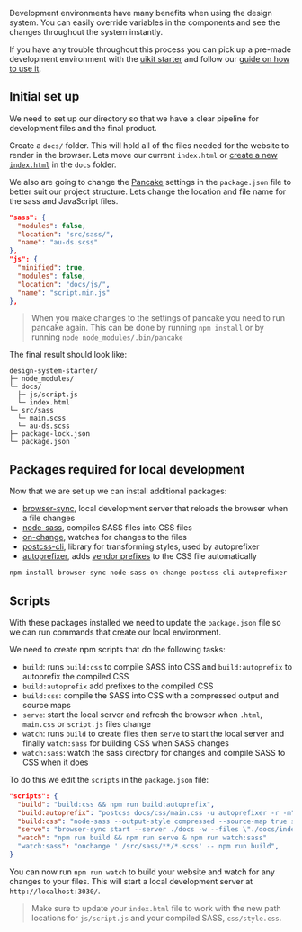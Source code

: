 Development environments have many benefits when using the design system. You can easily override variables in the components and see the changes throughout the system instantly.

If you have any trouble throughout this process you can pick up a pre-made development environment with the [uikit starter](https://github.com/govau/uikit-starter) and follow our [guide on how to use it](/get-started/starter-kit).

## Initial set up

We need to set up our directory so that we have a clear pipeline for development files and the final product.

Create a `docs/` folder. This will hold all of the files needed for the website to render in the browser. Lets move our current `index.html` or [create a new `index.html`](/get-started/npm-install/#4-create-a-page) in the `docs` folder.

We also are going to change the [Pancake](https://github.com/govau/pancake) settings in the `package.json` file to better suit our project structure. Lets change the location and file name for the sass and JavaScript files.
```json
"sass": {
  "modules": false,
  "location": "src/sass/",
  "name": "au-ds.scss"
},
"js": {
  "minified": true,
  "modules": false,
  "location": "docs/js/",
  "name": "script.min.js"
},
```

> When you make changes to the settings of pancake you need to run pancake again. This can be done by running `npm install` or by running `node node_modules/.bin/pancake`

The final result should look like:
```nocopy
design-system-starter/
├─ node_modules/
└─ docs/
  ├─ js/script.js
  └─ index.html
└─ src/sass
  └─ main.scss
  └─ au-ds.scss
├─ package-lock.json
└─ package.json
```


## Packages required for local development

Now that we are set up we can install additional packages:
- [browser-sync](https://www.npmjs.com/package/browser-sync), local development server that reloads the browser when a file changes
- [node-sass](https://www.npmjs.com/package/node-sass), compiles SASS files into CSS files
- [on-change](https://www.npmjs.com/package/onchange), watches for changes to the files
- [postcss-cli](https://www.npmjs.com/package/postcss-cli), library for transforming styles, used by autoprefixer
- [autoprefixer](https://www.npmjs.com/package/autoprefixer), adds [vendor prefixes](https://developer.mozilla.org/en-US/docs/Glossary/Vendor_Prefix) to the CSS file automatically

```bash
npm install browser-sync node-sass on-change postcss-cli autoprefixer
```

## Scripts

With these packages installed we need to update the `package.json` file so we can run commands that create our local environment.

We need to create npm scripts that do the following tasks:
- `build`: runs `build:css` to compile SASS into CSS and `build:autoprefix` to autoprefix the compiled CSS
- `build:autoprefix` add prefixes to the compiled CSS
- `build:css`: compile the SASS into CSS with a compressed output and source maps
- `serve`: start the local server and refresh the browser when `.html`, `main.css` or `script.js` files change
- `watch`: runs `build` to create files then `serve` to start the local server and finally `watch:sass` for building CSS when SASS changes
- `watch:sass`: watch the sass directory for changes and compile SASS to CSS when it does

To do this we edit the `scripts` in the `package.json` file:
```json
"scripts": {
  "build": "build:css && npm run build:autoprefix",
  "build:autoprefix": "postcss docs/css/main.css -u autoprefixer -r -m",
  "build:css": "node-sass --output-style compressed --source-map true src/sass/main.scss docs/css/main.css",
  "serve": "browser-sync start --server ./docs -w --files \"./docs/index.html\" \"./docs/css/main.css\" \"./docs/js/script.js\"",
  "watch": "npm run build && npm run serve & npm run watch:sass"
  "watch:sass": "onchange './src/sass/**/*.scss' -- npm run build",
}
```

You can now run `npm run watch` to build your website and watch for any changes to your files. This will start a local development server at `http://localhost:3030/`.


> Make sure to update your `index.html` file to work with the new path locations for `js/script.js` and your compiled SASS, `css/style.css`.
